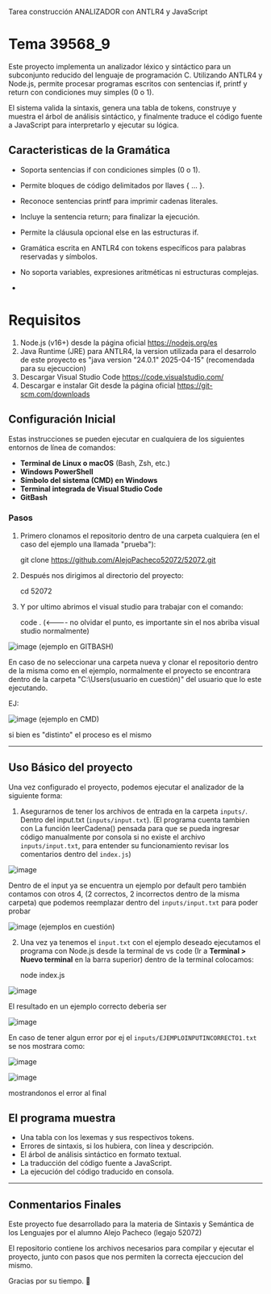 Tarea construcción ANALIZADOR con ANTLR4 y JavaScript 
# Tema 39568_9

Este proyecto implementa un analizador léxico y sintáctico para un subconjunto reducido del lenguaje de programación C. Utilizando ANTLR4 y Node.js, permite procesar programas escritos con sentencias if, printf y return con condiciones muy simples (0 o 1).

El sistema valida la sintaxis, genera una tabla de tokens, construye y muestra el árbol de análisis sintáctico, y finalmente traduce el código fuente a JavaScript para interpretarlo y ejecutar su lógica.

## Caracteristicas de la Gramática

- Soporta sentencias if con condiciones simples (0 o 1).

- Permite bloques de código delimitados por llaves { ... }.

- Reconoce sentencias printf para imprimir cadenas literales.

- Incluye la sentencia return; para finalizar la ejecución.

- Permite la cláusula opcional else en las estructuras if.

- Gramática escrita en ANTLR4 con tokens específicos para palabras reservadas y símbolos.

- No soporta variables, expresiones aritméticas ni estructuras complejas.
- 
# Requisitos

1. Node.js (v16+) desde la página oficial https://nodejs.org/es
2. Java Runtime (JRE) para ANTLR4, la version utilizada para el desarrolo de este proyecto es "java version "24.0.1" 2025-04-15" (recomendada para su ejecuccion)
3. Descargar Visual Studio Code https://code.visualstudio.com/
4. Descargar e instalar Git desde la página oficial https://git-scm.com/downloads
   
## Configuración Inicial

Estas instrucciones se pueden ejecutar en cualquiera de los siguientes entornos de línea de comandos:

- **Terminal de Linux o macOS** (Bash, Zsh, etc.)
- **Windows PowerShell**
- **Símbolo del sistema (CMD) en Windows**
- **Terminal integrada de Visual Studio Code**
- **GitBash**
  
### Pasos

1. Primero clonamos el repositorio dentro de una carpeta cualquiera (en el caso del ejemplo una llamada "prueba"):

    git clone https://github.com/AlejoPacheco52072/52072.git

2. Después nos dirigimos al directorio del proyecto:

     cd 52072

3. Y por ultimo abrimos el visual studio para trabajar con el comando:

    code . (<---- no olvidar el punto, es importante sin el nos abriba visual studio normalmente)

![image](https://github.com/user-attachments/assets/40b5439b-9087-4492-ae48-5ba85b56ed58) (ejemplo en GITBASH)

En caso de no seleccionar una carpeta nueva y clonar el repositorio dentro de la misma como en el ejemplo, normalmente el proyecto se encontrara dentro de la carpeta "C:\Users\(usuario en cuestión)" del usuario que lo este ejecutando.

EJ: 

![image](https://github.com/user-attachments/assets/8b5e164f-fd41-46a3-ae41-c5cd52802d82) (ejemplo en CMD)

si bien es "distinto" el proceso es el mismo

 ---
## Uso Básico del proyecto

Una vez configurado el proyecto, podemos ejecutar el analizador de la siguiente forma:

1. Asegurarnos de tener los archivos de entrada en la carpeta `inputs/`. Dentro del input.txt (`inputs/input.txt`). (El programa cuenta tambien con La función leerCadena() pensada para que se pueda ingresar código manualmente por consola si no existe el archivo `inputs/input.txt`, para entender su funcionamiento revisar los comentarios dentro del `index.js`)


![image](https://github.com/user-attachments/assets/c14844e6-a00d-4595-82c7-5d05e7add80a)

Dentro de el input ya se encuentra un ejemplo por default pero también contamos con otros 4, (2 correctos, 2 incorrectos dentro de la misma carpeta) que podemos reemplazar dentro del `inputs/input.txt` para poder probar

![image](https://github.com/user-attachments/assets/38707c11-3717-4b00-86ed-3a3d6013fa6b) (ejemplos en cuestión)


2. Una vez ya tenemos el `input.txt` con el ejemplo deseado ejecutamos el programa con Node.js desde la terminal de vs code (Ir a **Terminal > Nuevo terminal** en la barra superior) dentro de la terminal colocamos:

   node index.js

![image](https://github.com/user-attachments/assets/8cc9a777-f4e6-41ae-bbb3-f1cc46e6abde)

El resultado en un ejemplo correcto deberia ser

![image](https://github.com/user-attachments/assets/d67944e0-4b33-4f0a-992d-927004f12a98)

En caso de tener algun error por ej el `inputs/EJEMPLOINPUTINCORRECTO1.txt` se nos mostrara como:

![image](https://github.com/user-attachments/assets/8d21a516-d737-4ddc-8e74-01cd154b9091)

![image](https://github.com/user-attachments/assets/061b3b11-7be4-49c6-ab7e-25e2510e293f)

mostrandonos el error al final

## El programa muestra

-  Una tabla con los lexemas y sus respectivos tokens.
-  Errores de sintaxis, si los hubiera, con línea y descripción.
-  El árbol de análisis sintáctico en formato textual.
-  La traducción del código fuente a JavaScript.
-  La ejecución del código traducido en consola.

  ---

## Conmentarios Finales

Este proyecto fue desarrollado para la materia de Sintaxis y Semántica de los Lenguajes por el alumno Alejo Pacheco (legajo 52072)

El repositorio contiene los archivos necesarios para compilar y ejecutar el proyecto, junto con pasos que nos permiten la correcta ejeccucion del mismo.

Gracias por su tiempo. 🙂









